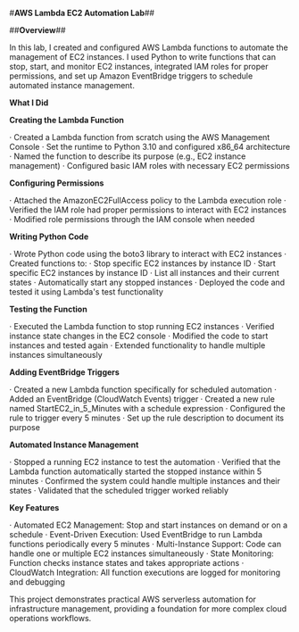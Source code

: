 #**AWS Lambda EC2 Automation Lab**##

##**Overview**##

In this lab, I created and configured AWS Lambda functions to automate the management of EC2 instances. I used Python to write functions that can stop, start, and monitor EC2 instances, integrated IAM roles for proper permissions, and set up Amazon EventBridge triggers to schedule automated instance management.

**What I Did**

**Creating the Lambda Function**

· Created a Lambda function from scratch using the AWS Management Console
· Set the runtime to Python 3.10 and configured x86_64 architecture
· Named the function to describe its purpose (e.g., EC2 instance management)
· Configured basic IAM roles with necessary EC2 permissions

**Configuring Permissions**

· Attached the AmazonEC2FullAccess policy to the Lambda execution role
· Verified the IAM role had proper permissions to interact with EC2 instances
· Modified role permissions through the IAM console when needed

**Writing Python Code**

· Wrote Python code using the boto3 library to interact with EC2 instances
· Created functions to:
  · Stop specific EC2 instances by instance ID
  · Start specific EC2 instances by instance ID
  · List all instances and their current states
  · Automatically start any stopped instances
· Deployed the code and tested it using Lambda's test functionality

**Testing the Function**

· Executed the Lambda function to stop running EC2 instances
· Verified instance state changes in the EC2 console
· Modified the code to start instances and tested again
· Extended functionality to handle multiple instances simultaneously

**Adding EventBridge Triggers**

· Created a new Lambda function specifically for scheduled automation
· Added an EventBridge (CloudWatch Events) trigger
· Created a new rule named StartEC2_in_5_Minutes with a schedule expression
· Configured the rule to trigger every 5 minutes
· Set up the rule description to document its purpose

**Automated Instance Management**

· Stopped a running EC2 instance to test the automation
· Verified that the Lambda function automatically started the stopped instance within 5 minutes
· Confirmed the system could handle multiple instances and their states
· Validated that the scheduled trigger worked reliably

**Key Features**

· Automated EC2 Management: Stop and start instances on demand or on a schedule
· Event-Driven Execution: Used EventBridge to run Lambda functions periodically every 5 minutes
· Multi-Instance Support: Code can handle one or multiple EC2 instances simultaneously
· State Monitoring: Function checks instance states and takes appropriate actions
· CloudWatch Integration: All function executions are logged for monitoring and debugging

This project demonstrates practical AWS serverless automation for infrastructure management, providing a foundation for more complex cloud operations workflows.